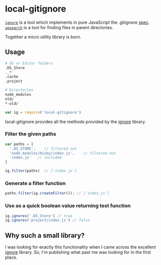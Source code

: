 # local-gitignore

[`ignore`][ignore] is a tool which implements in pure JavaScript the .gitignore [spec](http://git-scm.com/docs/gitignore).
[`upsearch`][upsearch] is a tool for finding files in parent directories.

Together a micro utility library is born. 

## Usage

```bash
# OS or Editor folders
.DS_Store
._*
.cache
.project

# Directories
node_modules
old/
*-old/
```

```js
var ig = require('local-gitignore')
```

local-gitignore provides all the methods provided by the [ignore][ignore] library.

### Filter the given paths

```js
var paths = [
  '.DS_STORE',    // filtered out
  'node_modules/bixby/index.js',    // filtered out
  'index.js'   // included
]

ig.filter(paths)  // ['index.js']
```

### Generate a filter function

```js
paths.filter(ig.createFilter()); // ['index.js']
```

### Use as a quick boolean value returning test function
```js
ig.ignores('.DS_Store') // true
ig.ignores('project/index.js') // false
```

## Why such a small library?

I was looking for exactly this functionality when I came across the excellent [ignore] library. So, I'm publishing what past me was looking for in the first place. 


[upsearch]: https://github.com/kgryte/utils-upsearch
[ignore]: https://github.com/kaelzhang/node-ignore
